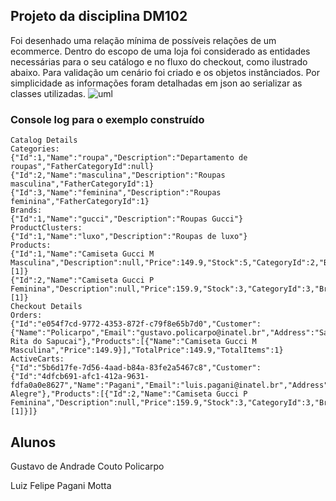 ## Projeto da disciplina DM102

Foi desenhado uma relação mínima de possíveis relações de um ecommerce. Dentro do escopo de uma loja foi considerado as entidades necessárias para o seu catálogo e no fluxo do checkout, como ilustrado abaixo. Para validação um cenário foi criado e os objetos instânciados. Por simplicidade as informações foram detalhadas em json ao serializar as classes utilizadas. ![uml](https://user-images.githubusercontent.com/22501086/236686289-ec7a92f7-b429-43e4-aad1-86377b9475a7.svg)

### Console log para o exemplo construído
```
Catalog Details
Categories:
{"Id":1,"Name":"roupa","Description":"Departamento de roupas","FatherCategoryId":null}
{"Id":2,"Name":"masculina","Description":"Roupas masculina","FatherCategoryId":1}
{"Id":3,"Name":"feminina","Description":"Roupas feminina","FatherCategoryId":1}
Brands:
{"Id":1,"Name":"gucci","Description":"Roupas Gucci"}
ProductClusters:
{"Id":1,"Name":"luxo","Description":"Roupas de luxo"}
Products:
{"Id":1,"Name":"Camiseta Gucci M Masculina","Description":null,"Price":149.9,"Stock":5,"CategoryId":2,"BrandId":1,"CollectionIds":[1]}
{"Id":2,"Name":"Camiseta Gucci P Feminina","Description":null,"Price":159.9,"Stock":3,"CategoryId":3,"BrandId":1,"CollectionIds":[1]}
Checkout Details
Orders:
{"Id":"e054f7cd-9772-4353-872f-c79f8e65b7d0","Customer":{"Name":"Policarpo","Email":"gustavo.policarpo@inatel.br","Address":"Santa Rita do Sapucai"},"Products":[{"Name":"Camiseta Gucci M Masculina","Price":149.9}],"TotalPrice":149.9,"TotalItems":1}
ActiveCarts:
{"Id":"5b6d17fe-7d56-4aad-b84a-83fe2a5467c8","Customer":{"Id":"4dfcb691-afc1-412a-9631-fdfa0a0e8627","Name":"Pagani","Email":"luis.pagani@inatel.br","Address":"Pouso Alegre"},"Products":[{"Id":2,"Name":"Camiseta Gucci P Feminina","Description":null,"Price":159.9,"Stock":3,"CategoryId":3,"BrandId":1,"CollectionIds":[1]}]}
```


## Alunos
Gustavo de Andrade Couto Policarpo

Luiz Felipe Pagani Motta 
